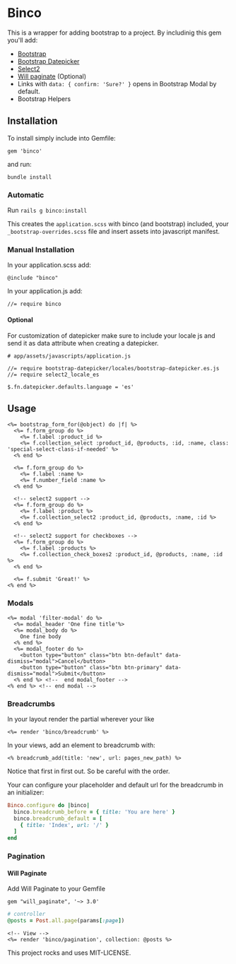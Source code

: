 # Binco

This is a wrapper for adding bootstrap to a project. By includinig this gem you'll add:

* [Bootstrap](https://github.com/twbs/bootstrap-sass)
* [Bootstrap Datepicker](https://github.com/Nerian/bootstrap-datepicker-rails)
* [Select2](https://github.com/argerim/select2-rails)
* [Will paginate](https://github.com/mislav/will_paginate) (Optional)
* Links with `data: { confirm: 'Sure?' }` opens in Bootstrap Modal by default.
* Bootstrap Helpers

## Installation

To install simply include into Gemfile:
```
gem 'binco'
```

and run:

```
bundle install
```
### Automatic
Run `rails g binco:install`

This creates the `application.scss` with binco (and bootstrap) included, your `_bootstrap-overrides.scss` file and insert assets into javascript manifest.

### Manual Installation
In your application.scss add:
```
@include "binco"
```

In your application.js add:
```
//= require binco
```

#### Optional
For customization of datepicker make sure to include your locale js and send it as data attribute when creating a datepicker.
```
# app/assets/javascripts/application.js

//= require bootstrap-datepicker/locales/bootstrap-datepicker.es.js
//= require select2_locale_es

$.fn.datepicker.defaults.language = 'es'
```

## Usage

```erb
<%= bootstrap_form_for(@object) do |f| %>
  <%= f.form_group do %>
    <%= f.label :product_id %>
    <%= f.collection_select :product_id, @products, :id, :name, class: 'special-select-class-if-needed' %>
  <% end %>

  <%= f.form_group do %>
    <%= f.label :name %>
    <%= f.number_field :name %>
  <% end %>

  <!-- select2 support -->
  <%= f.form_group do %>
    <%= f.label :product %>
    <%= f.collection_select2 :product_id, @products, :name, :id %>
  <% end %>

  <!-- select2 support for checkboxes -->
  <%= f.form_group do %>
    <%= f.label :products %>
    <%= f.collection_check_boxes2 :product_id, @products, :name, :id %>
  <% end %>

  <%= f.submit 'Great!' %>
<% end %>
```

### Modals
```erb
<%= modal 'filter-modal' do %>
  <%= modal_header 'One fine title'%>
  <%= modal_body do %>
    One fine body
  <% end %>
  <%= modal_footer do %>
    <button type="button" class="btn btn-default" data-dismiss="modal">Cancel</button>
    <button type="button" class="btn btn-primary" data-dismiss="modal">Submit</button>
  <% end %> <!--  end modal_footer -->
<% end %> <!-- end modal -->
```

### Breadcrumbs
In your layout render the partial wherever your like
```erb
<%= render 'binco/breadcrumb' %>
```
In your views, add an element to breadcrumb with:
```erb
<% breadcrumb_add(title: 'new', url: pages_new_path) %>
```
Notice that first in first out. So be careful with the order.

Your can configure your placeholder and default url for the breadcrumb in an initializer:

```rb
Binco.configure do |binco|
  binco.breadcrumb_before = { title: 'You are here' }
  binco.breadcrumb_default = [
    { title: 'Index', url: '/' }
  ]
end
```

### Pagination

#### Will Paginate

Add Will Paginate to your Gemfile

```
gem "will_paginate", '~> 3.0'
```

```ruby
# controller
@posts = Post.all.page(params[:page])
```

```erb
<!-- View -->
<%= render 'binco/pagination', collection: @posts %>
```

This project rocks and uses MIT-LICENSE.
